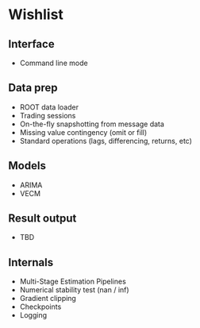 
# Wishlist

## Interface

* Command line mode

## Data prep

* ROOT data loader
* Trading sessions
* On-the-fly snapshotting from message data
* Missing value contingency (omit or fill)
* Standard operations (lags, differencing, returns, etc)

## Models

* ARIMA
* VECM

## Result output

* TBD

## Internals

* Multi-Stage Estimation Pipelines
* Numerical stability test (nan / inf)
* Gradient clipping
* Checkpoints
* Logging


